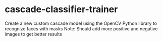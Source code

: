# cascade-classifier-trainer
Create a new custom cascade model using the OpenCV Python library to recognize faces with masks
Note: Should add more positive and negative images to get better results
